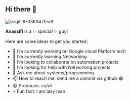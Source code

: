 ## Hi there 👋

![ezgif-6-036347fea9](https://github.com/Anassifi/anassifi/assets/57526420/6e547087-b0de-4701-8146-3bbc7d581edf)


**Anassifi** is a ✨ _special_ ✨ guy!

Here are some ideas to get you started:

- 🔭 I’m currently working on Google cloud Platform tech
- 🌱 I’m currently learning Networking
- 👯 I’m looking to collaborate on automation projects
- 🤔 I’m looking for help with Networking projects
- 💬 Ask me about systems/programming
- 📫 How to reach me: send me a commit via github 😂
- 😄 Pronouns: _co/ol_
- ⚡ Fun fact: I am lazy man
